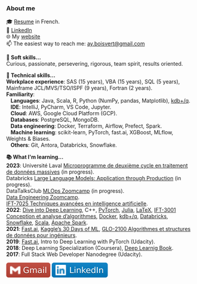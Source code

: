 ### About me 

:mortar_board: [Resume](pdf/cv.pdf) in French.<br>
:briefcase: [LinkedIn](https://www.linkedin.com/in/alain-boisvert-98b058156/) <br>
:globe_with_meridians: My [website](https://boisalai.github.io) <br>
:mailbox: The easiest way to reach me: ay.boisvert@gmail.com

**:thinking: Soft skills...**<br>
Curious, passionate, persevering, rigorous, team spirit, results oriented.

**:floppy_disk: Technical skills...**<br>
**Workplace experience**: SAS (15 years), VBA (15 years), SQL (5 years), Mainframe JCL/MVS/TSO/ISPF (9 years), Fortran (2 years).<br>
**Familiarity**:<br>
&nbsp;&nbsp;&nbsp;**Languages**: Java, Scala, R, Python (NumPy, pandas, Matplotlib), [kdb+/q](https://code.kx.com/q/).<br>
&nbsp;&nbsp;&nbsp;**IDE**: IntelliJ, PyCharm, VS Code, Jupyter.<br>
&nbsp;&nbsp;&nbsp;**Cloud**: AWS, Google Cloud Platform (GCP).<br>
&nbsp;&nbsp;&nbsp;**Databases**: PostgreSQL, MongoDB.<br>
&nbsp;&nbsp;&nbsp;**Data engineering**: Docker, Terraform, Airflow, Prefect, Spark.<br>
&nbsp;&nbsp;&nbsp;**Machine learning**: scikit-learn, PyTorch, fast.ai, XGBoost, MLflow, Weights & Biases.<br>
&nbsp;&nbsp;&nbsp;**Others**: Git, Antora, Databricks, Snowflake.<br>

**:books: What I'm learning...**<br>
**2023**:
Université Laval [Microprogramme de deuxième cycle en traitement de données massives](https://www.ulaval.ca/etudes/programmes/microprogramme-de-deuxieme-cycle-en-traitement-de-donnees-massives) (in progress).<br>
Databricks [Large Language Models: Application through Production](https://www.edx.org/course/large-language-models-application-through-production) (in progress).<br>
DataTalksClub [MLOps Zoomcamp](https://github.com/boisalai/mlops-zoomcamp-2023) (in progress).<br>
[Data Engineering Zoomcamp](https://github.com/boisalai/de-zoomcamp-2023).<br>
[IFT-7025 Techniques avancées en intelligence artificielle](https://www.ulaval.ca/etudes/cours/ift-7025-techniques-avancees-en-intelligence-artificielle).<br>
**2022**: [Dive into Deep Learning](https://d2l.ai/), C++, [PyTorch](https://pytorch.org/), [Julia](https://julialang.org/), [LaTeX](https://www.latex-project.org/), 
[IFT-3001 Conception et analyse d’algorithmes](https://www.ulaval.ca/etudes/cours/ift-3001-conception-et-analyse-dalgorithmes), 
[Docker](https://www.docker.com/), [kdb+/q](https://www.youtube.com/watch?v=8eoysfqO3UY), [Databricks](https://www.databricks.com/), 
[Snowflake](https://www.snowflake.com/en/), [Scala](https://www.scala-lang.org/), [Apache Spark](https://spark.apache.org/).<br>
**2021**: [Fast.ai](https://course.fast.ai/), [Kaggle’s 30 Days of ML](https://www.kaggle.com/thirty-days-of-ml), 
[GLO-2100 Algorithmes et structures de données pour ingénieurs](https://www.ulaval.ca/etudes/cours/glo-2100-algorithmes-et-structures-de-donnees-pour-lingenierie).<br>
**2019**: [Fast.ai](https://course.fast.ai/), Intro to Deep Learning with PyTorch (Udacity).<br>
**2018**: Deep Learning Specialization (Coursera), [Deep Learnig Book](https://www.deeplearningbook.org/).<br>
**2017**: Full Stack Web Developer Nanodegree (Udacity).

<a href="mailto:ay.boisvert@gmail.com"><img src="images/gmail.svg"></a>
<a href="https://www.linkedin.com/in/alain-boisvert-98b058156/"><img src="images/linkedin.svg"></a>
